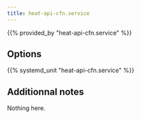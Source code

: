 ```yaml
---
title: heat-api-cfn.service
---
```


{{% provided_by "heat-api-cfn.service" %}}

## Options

{{% systemd_unit "heat-api-cfn.service" %}}

## Additionnal notes

Nothing here.